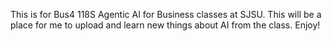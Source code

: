 This is for Bus4 118S Agentic AI for Business classes at SJSU. This will be a place for me to upload and learn new things about AI from the class. Enjoy!
